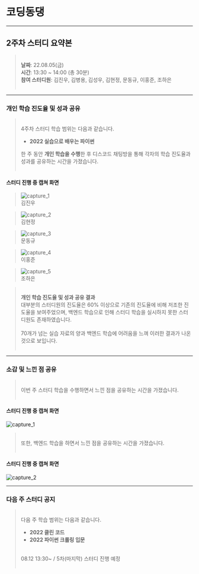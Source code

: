 코딩동댕
==
***
2주차 스터디 요약본
--

><br/>__날짜__: 22.08.05(금)<br/>
>__시간__: 13:30 ~ 14:00 (총 30분)<br/>
>__참여 스터디원__: 김진우, 김병용, 김성우, 김현정, 문동규, 이홍준, 조하은<br/>
><br/>
>
***

### 개인 학습 진도율 및 성과 공유<br/>

><br/>4주차 스터디 학습 범위는 다음과 같습니다.
> * __2022 실습으로 배우는 파이썬__
> 
> 한 주 동안 **개인 학습을 수행**한 후 디스코드 채팅방을 통해 각자의 학습 진도율과 성과를 공유하는 시간을 가졌습니다.<br/>
> <br/>
> 
> 

#### 스터디 진행 중 캡쳐 화면<br/>
>![capture_1](https://i.ibb.co/J2wWF5w/0805.png)
> <br/>김진우 

>![capture_2](https://i.ibb.co/cxynPKf/0805.png)
> <br/>김현정

>![capture_3](https://i.ibb.co/zGPTDP8/0805.png)
> <br/>문동규

>![capture_4](https://i.ibb.co/N1VTnQs/0805.jpg)
> <br/>이홍준

>![capture_5](https://i.ibb.co/TLY06Hn/0805.png)
> <br/>조하은

><br/>**개인 학습 진도율 및 성과 공유 결과**<br/> 대부분의 스터디원의 진도율은 60% 이상으로 기존의 진도율에 비해 저조한 진도율을 보여주었으며, 백엔드 학습으로 인해 스터디 학습을 실시하지 못한 스터디원도 존재하였습니다.<br/>
> <br/> 70개가 넘는 실습 자료의 양과 백엔드 학습에 어려움을 느껴 이러한 결과가 나온 것으로 보입니다.<br/>
><br/>

***
### 소감 및 느낀 점 공유
><br/>이번 주 스터디 학습을 수행하면서 느낀 점을 공유하는 시간을 가졌습니다.<br/>
><br/>

#### 스터디 진행 중 캡쳐 화면

![capture_1](https://i.ibb.co/NsZ7w67/capture1.png)

><br/>또한, 백엔드 학습을 하면서 느낀 점을 공유하는 시간을 가졌습니다.<br/>
><br/>

#### 스터디 진행 중 캡쳐 화면

![capture_2](https://i.ibb.co/QjrbzPQ/capture2.png)

***
### 다음 주 스터디 공지
><br/>다음 주 학습 범위는 다음과 같습니다.
> * __2022 클린 코드__
> * __2022 파이썬 크롤링 입문__
> <br/>
> 08.12 13:30~ / 5차(마지막) 스터디 진행 예정<br/>
> <br/>
